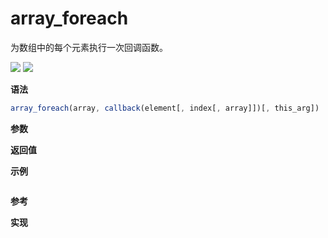 # array_foreach

为数组中的每个元素执行一次回调函数。

![](https://img.shields.io/badge/-Array-blue)
![](https://img.shields.io/badge/-Traverse-blue)

**语法**

```js
array_foreach(array, callback(element[, index[, array]])[, this_arg])
```

**参数**

**返回值**

**示例**

```js

```

**参考**

**实现**

<CodeSwitcher :languages="{ln:'Langnang',lo:'Lodash',un:'Underscore'}">
<template v-slot:ln>

</template>
<template v-slot:lo>

</template>
<template v-slot:un>

</template>
</CodeSwitcher>
